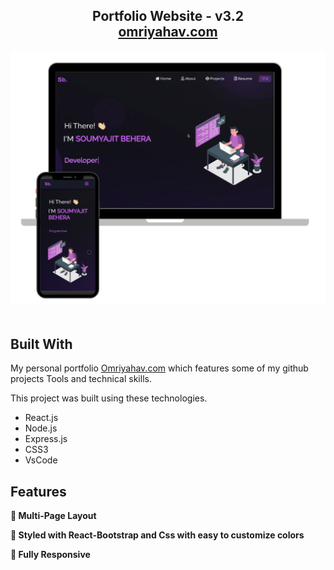<h2 align="center">
  Portfolio Website - v3.2<br/>
  <a href="" target="_blank">omriyahav.com</a>
</h2>
<div align="center">
  <img alt="Demo" src="./Images/readme-img1.png" />
</div>

<br/>





## Built With

My personal portfolio <a href="" target="_blank">Omriyahav.com</a> which features some of my github projects Tools and technical skills.<br/>

This project was built using these technologies.

- React.js
- Node.js
- Express.js
- CSS3
- VsCode


## Features

**📖 Multi-Page Layout**

**🎨 Styled with React-Bootstrap and Css with easy to customize colors**

**📱 Fully Responsive**




